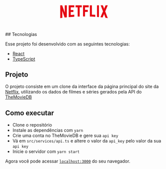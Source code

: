 <h1 align="center">
  <img alt="Netflix" src="src/assets/logo-netflix.png" width="30%">
</h1>

<br>
## Tecnologias

Esse projeto foi desenvolvido com as seguintes tecnologias:

- [React](https://reactjs.org)
- [TypeScript](https://www.typescriptlang.org)
## Projeto

O projeto consiste em um clone da interface da página principal do site da [Netflix](https://netflix.com), utilizando os dados de filmes e séries gerados pela API do [TheMovieDB](https://www.themoviedb.org)
## Como executar

- Clone o repositório
- Instale as dependências com `yarn`
- Crie uma conta no TheMovieDB e gere sua `api key`
- Vá em `src/services/api.ts` e altere o valor da `api_key` pelo valor da sua `api key`
- Inicie o servidor com `yarn start`

Agora você pode acessar [`localhost:3000`](http://localhost:3000) do seu navegador.
